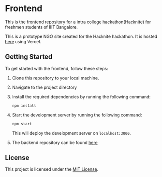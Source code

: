 # Frontend

This is the frontend repository for a intra college hackathon(Hacknite) for freshmen students of IIIT Bangalore.

This is a prototype NGO site created for the Hacknite hackathon. It is hosted [here](https://frontend-hacknite.vercel.app/) using Vercel.

## Getting Started

To get started with the frontend, follow these steps:

1. Clone this repository to your local machine.
2. Navigate to the project directory
3. Install the required dependencies by running the following command:

   ```bash
   npm install
   ```

4. Start the development server by running the following command:

   ```bash
   npm start
   ```

   This will deploy the development server on `localhost:3000`.

5. The backend repository can be found [here](https://github.com/Dd1235/Backend_hacknite)

## License

This project is licensed under the [MIT License](https://frontend-hacknite.vercel.app/oops).
